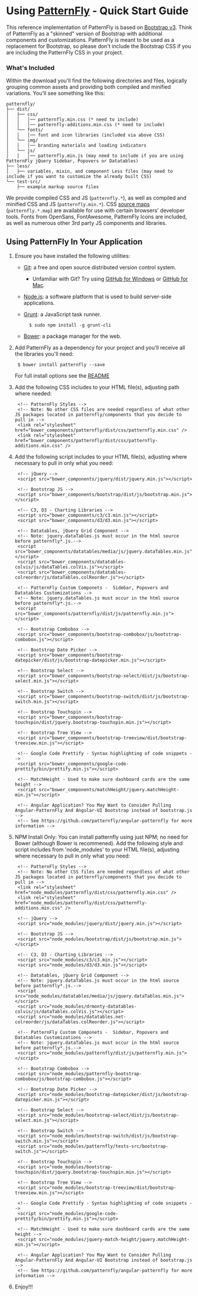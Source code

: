 # Using [PatternFly](https://www.patternfly.org) - Quick Start Guide

This reference implementation of PatternFly is based on [Bootstrap v3](http://getbootstrap.com/).  Think of PatternFly as a "skinned" version of Bootstrap with additional components and customizations. PatternFly is meant to be used as a replacement for Bootstrap, so please don't include the Bootstrap CSS if you are including the PatternFly CSS in your project.

### What's Included

Within the download you'll find the following directories and files, logically grouping common assets and providing both compiled and minified variations. You'll see something like this:

```
patternfly/
├── dist/
│   ├── css/
│   │   │── patternfly.min.css (* need to include)
│   │   │── patternfly-additions.min.css (* need to include)
│   └── fonts/
│   │   │── font and icon libraries (included via above CSS)
│   └── img/
│   │   │── branding materials and loading indicators
│   └── js/
│   │   │── patternfly.min.js (may need to include if you are using PatternFly jQuery Sidebar, Popovers or Datatables)
├── less/
│   ├── variables, mixin, and component Less files (may need to include if you want to customize the already built CSS)
└── test-src/
    ├── example markup source files
```

We provide compiled CSS and JS (`patternfly.*`), as well as compiled and minified CSS and JS (`patternfly.min.*`). CSS [source maps](https://developer.chrome.com/devtools/docs/css-preprocessors) (`patternfly.*.map`) are available for use with certain browsers' developer tools. Fonts from OpenSans, FontAwesome, PatternFly Icons are included, as well as numerous other 3rd party JS components and libraries.

## Using PatternFly In Your Application

1. Ensure you have installed the following utilities:
    - [Git](http://git-scm.com/downloads): a free and open source distributed version control system.
        - Unfamiliar with Git? Try using [GitHub for Windows](https://windows.github.com/) or [GitHub for Mac](https://mac.github.com/).
    - [Node.js](http://nodejs.org/download/): a software platform that is used to build server-side applications.
    - [Grunt](http://gruntjs.com/getting-started): a JavaScript task runner.

            $ sudo npm install -g grunt-cli

    - [Bower](http://bower.io/#installing-bower): a package manager for the web.

2. Add PatternFly as a dependency for your project and you'll receive all the libraries you'll need:

        $ bower install patternfly --save

    For full install options see the [README](README.md)

3. Add the following CSS includes to your HTML file(s), adjusting path where needed:

        <!-- PatternFly Styles -->
        <!-- Note: No other CSS files are needed regardless of what other JS packages located in patternfly/components that you decide to pull in -->
        <link rel="stylesheet" href="bower_components/patternfly/dist/css/patternfly.min.css" />
        <link rel="stylesheet" href="bower_components/patternfly/dist/css/patternfly-additions.min.css" />

4. Add the following script includes to your HTML file(s), adjusting where necessary to pull in only what you need:

        <!-- jQuery -->
        <script src="bower_components/jquery/dist/jquery.min.js"></script>

        <!-- Bootstrap JS -->
        <script src="bower_components/bootstrap/dist/js/bootstrap.min.js"></script>

        <!-- C3, D3 - Charting Libraries -->
        <script src="bower_components/c3/c3.min.js"></script>
        <script src="bower_components/d3/d3.min.js"></script>

        <!-- Datatables, jQuery Grid Component -->
        <!-- Note: jquery.dataTables.js must occur in the html source before patternfly*.js.-->
        <script src="bower_components/datatables/media/js/jquery.dataTables.min.js"></script>
        <script src="bower_components/datatables-colvis/js/dataTables.colVis.js"></script>
        <script src="bower_components/datatables-colreorder/js/dataTables.colReorder.js"></script>

        <!-- PatternFly Custom Componets -  Sidebar, Popovers and Datatables Customizations -->
        <!-- Note: jquery.dataTables.js must occur in the html source before patternfly*.js.-->
        <script src="bower_components/patternfly/dist/js/patternfly.min.js"></script>

        <!-- Bootstrap Combobox -->
        <script src="bower_components/bootstrap-combobox/js/bootstrap-combobox.js"></script>

        <!-- Bootstrap Date Picker -->
        <script src="bower_components/bootstrap-datepicker/dist/js/bootstrap-datepicker.min.js"></script>

        <!-- Bootstrap Select -->
        <script src="bower_components/bootstrap-select/dist/js/bootstrap-select.min.js"></script>

        <!-- Bootstrap Switch -->
        <script src="bower_components/bootstrap-switch/dist/js/bootstrap-switch.min.js"></script>

        <!-- Bootstrap Touchspin -->
        <script src="bower_components/bootstrap-touchspin/dist/jquery.bootstrap-touchspin.min.js"></script>

        <!-- Bootstrap Tree View -->
        <script src="bower_components/bootstrap-treeview/dist/bootstrap-treeview.min.js"></script>

        <!-- Google Code Prettify - Syntax highlighting of code snippets -->
        <script src="bower_components/google-code-prettify/bin/prettify.min.js"></script>

        <!-- MatchHeight - Used to make sure dashboard cards are the same height -->
        <script src="bower_components/matchHeight/jquery.matchHeight-min.js"></script>

        <!-- Angular Application? You May Want to Consider Pulling Angular-PatternFly And Angular-UI Bootstrap instead of bootstrap.js -->
        <!-- See https://github.com/patternfly/angular-patternfly for more information -->

5. NPM Install Only:  You can install patternfly using just NPM; no need for Bower (although Bower is recommened). Add the following style and script includes from 'node_modules' to your HTML file(s), adjusting where necessary to pull in only what you need: 

        <!-- PatternFly Styles -->
        <!-- Note: No other CSS files are needed regardless of what other JS packages located in patternfly/components that you decide to pull in -->
        <link rel="stylesheet" href="node_modules/patternfly/dist/css/patternfly.min.css" />
        <link rel="stylesheet" href="node_modules/patternfly/dist/css/patternfly-additions.min.css" />

        <!-- jQuery -->
        <script src="node_modules/jquery/dist/jquery.min.js"></script>

        <!-- Bootstrap JS -->
        <script src="node_modules/bootstrap/dist/js/bootstrap.min.js"></script>

        <!-- C3, D3 - Charting Libraries -->
        <script src="node_modules/c3/c3.min.js"></script>
        <script src="node_modules/d3/d3.min.js"></script>

        <!-- Datatables, jQuery Grid Component -->
        <!-- Note: jquery.dataTables.js must occur in the html source before patternfly*.js.-->
        <script src="node_modules/datatables/media/js/jquery.dataTables.min.js"></script>
        <script src="node_modules/drmonty-datatables-colvis/js/dataTables.colVis.js"></script>
        <script src="node_modules/datatables.net-colreorder/js/dataTables.colReorder.js"></script>

        <!-- PatternFly Custom Componets -  Sidebar, Popovers and Datatables Customizations -->
        <!-- Note: jquery.dataTables.js must occur in the html source before patternfly*.js.-->
        <script src="node_modules/patternfly/dist/js/patternfly.min.js"></script>

        <!-- Bootstrap Combobox -->
        <script src="node_modules/patternfly-bootstrap-combobox/js/bootstrap-combobox.js"></script>

        <!-- Bootstrap Date Picker -->
        <script src="node_modules/bootstrap-datepicker/dist/js/bootstrap-datepicker.min.js"></script>

        <!-- Bootstrap Select -->
        <script src="node_modules/bootstrap-select/dist/js/bootstrap-select.min.js"></script>

        <!-- Bootstrap Switch -->
        <script src="node_modules/bootstrap-switch/dist/js/bootstrap-switch.min.js"></script>
        <script src="node_modules/patternfly/tests-src/bootstrap-switch.js"></script>

        <!-- Bootstrap Touchspin -->
        <script src="node_modules/bootstrap-touchspin/dist/jquery.bootstrap-touchspin.min.js"></script>

        <!-- Bootstrap Tree View -->
        <script src="node_modules/bootstrap-treeview/dist/bootstrap-treeview.min.js"></script>

        <!-- Google Code Prettify - Syntax highlighting of code snippets -->
        <script src="node_modules/google-code-prettify/bin/prettify.min.js"></script>

        <!-- MatchHeight - Used to make sure dashboard cards are the same height -->
        <script src="node_modules/jquery-match-height/jquery.matchHeight-min.js"></script>

        <!-- Angular Application? You May Want to Consider Pulling Angular-PatternFly And Angular-UI Bootstrap instead of bootstrap.js -->
        <!-- See https://github.com/patternfly/angular-patternfly for more information -->

6. Enjoy!!!
